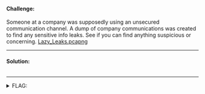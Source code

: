 #### Challenge:

Someone at a company was supposedly using an unsecured communication channel. A dump of company communications was created to find any sensitive info leaks. See if you can find anything suspicious or concerning. [Lazy_Leaks.pcapng](./Lazy_Leaks.pcapng ":ignore")

---

#### Solution:

```bash
```

---

<details><summary>FLAG:</summary>

```
flag{T00_L@ZY_4_$3CUR1TY}
```

</details>
<br/>

